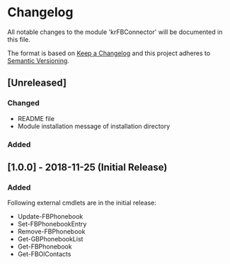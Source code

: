 # Changelog

All notable changes to the module 'krFBConnector' will be documented in this file.

The format is based on [Keep a Changelog](http://keepachangelog.com/en/1.0.0/)
and this project adheres to [Semantic Versioning](http://semver.org/spec/v2.0.0.html).

## [Unreleased]

### Changed

- README file
- Module installation message of installation directory

### Added


## [1.0.0] - 2018-11-25 (Initial Release)

### Added

Following external cmdlets are in the initial release:

- Update-FBPhonebook
- Set-FBPhonebookEntry
- Remove-FBPhonebook
- Get-GBPhonebookList
- Get-FBPhonebook
- Get-FBOlContacts
